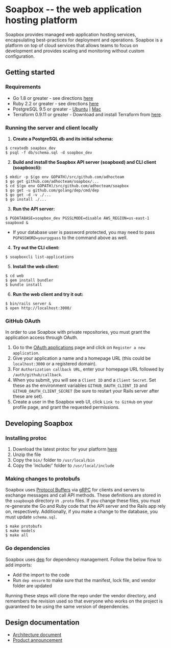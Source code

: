 # Soapbox -- the web application hosting platform

Soapbox provides managed web application hosting services, encapsulating best-practices for deployment and operations. Soapbox is a platform on top of cloud services that allows teams to focus on development and provides scaling and monitoring without custom configuration.

## Getting started

### Requirements

 - Go 1.8 or greater - see directions [here](https://golang.org/doc/install)
 - Ruby 2.2 or greater - see directions [here](https://www.ruby-lang.org/en/documentation/installation/)
 - PostgreSQL 9.5 or greater - [Ubuntu](https://www.digitalocean.com/community/tutorials/how-to-install-and-use-postgresql-on-ubuntu-16-04) | [Mac](https://solidfoundationwebdev.com/blog/posts/how-to-install-postgresql-using-brew-on-osx)
 - Terraform 0.9.11 or greater - Download and install Terraform from [here](https://www.terraform.io/downloads.html).

### Running the server and client locally

1. **Create a PostgreSQL db and its initial schema:**
``` shell
$ createdb soapbox_dev
$ psql -f db/schema.sql -d soapbox_dev
```

2. **Build and install the Soapbox API server (soapboxd) and CLI client (soapboxcli):**
``` shell
$ mkdir -p $(go env GOPATH)/src/github.com/adhocteam
$ go get github.com/adhocteam/soapbox/...
$ cd $(go env GOPATH)/src/github.com/adhocteam/soapbox
$ go get -u github.com/golang/dep/cmd/dep
$ go get -d -v ./...
$ go install ./...
```

3. **Run the API server:**
``` shell
$ PGDATABASE=soapbox_dev PGSSLMODE=disable AWS_REGION=us-east-1 soapboxd &
```
* If your database user is password protected, you may need to pass `PGPASSWORD=yourpgpass` to the command above as well.

4. **Try out the CLI client:**
``` shell
$ soapboxcli list-applications
```

5. **Install the web client:**
``` shell
$ cd web
$ gem install bundler
$ bundle install
```

6. **Run the web client and try it out:**
``` shell
$ bin/rails server &
$ open http://localhost:3000/
```

### GitHub OAuth

In order to use Soapbox with private repositories, you must grant the
application access through OAuth.
1. Go to the [OAuth applications](https://github.com/settings/developers)
page and click on `Register a new application`.
2. Give your application a name and a homepage URL (this could be
`localhost:3000` or a registered domain).
3. For `Authorization callback URL`, enter your homepage URL followed by
`/auth/github/callback`.
4. When you submit, you will see a `Client ID` and a `Client Secret`.
Set these as the environment variables `GITHUB_OAUTH_CLIENT_ID` and
`GITHUB_OAUTH_CLIENT_SECRET` (be sure to restart your Rails server after
these are set).
5. Create a user in the Soapbox web UI, click `Link to GitHub` on your
profile page, and grant the requested permissions.

## Developing Soapbox

### Installing protoc
1. Download the latest protoc for your platform [here](https://github.com/google/protobuf/releases)
2. Unzip the file
3. Copy the `bin/` folder to `/usr/local/bin`
4. Copy the 'include/' folder to `/usr/local/include`

### Making changes to protobufs

Soapbox uses
[Protocol Buffers](https://developers.google.com/protocol-buffers/)
via [gRPC](https://grpc.io/) for clients and servers to exchange
messages and call API methods. These definitions are stored in the
`soapboxpb` directory in `.proto` files. If you change these files,
you must re-generate the Go and Ruby code that the API server and the
Rails app rely on, respectively. Additionally, if you make a change to
the database, you must update `schema.sql`.

``` shell
$ make protobufs
$ make models
$ make all
```

### Go dependencies

Soapbox uses [dep](https://github.com/golang/dep) for dependency management. Follow the below flow to add imports:

- Add the import to the code
- Run `dep ensure` to make sure that the manifest, lock file, and vendor folder are updated

Running these steps will clone the repo under the vendor directory, and remembers the revision used so that everyone who works on the project is guaranteed to be using the same version of dependencies.

## Design documentation

 * [Architecture document](https://docs.google.com/document/d/1hArh6EGNfa23O1mPKVeq_OjfA4AiCBEvc-k07xsb4t4/edit#)
 * [Product announcement](https://docs.google.com/document/d/1njbQ0hTEHrA8kYHe-_N_0K-Z6lcyFU-taSI13bQPDPo/edit#heading=h.fcmb7lh1usjg)

